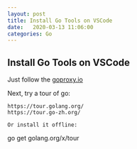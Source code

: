 ```yaml
---
layout: post
title: Install Go Tools on VSCode
date:   2020-03-13 11:06:00
categories: Go
---
```


## Install Go Tools on VSCode

Just follow the [goproxy.io](https://goproxy.io/)

Next, try a tour of go:
```
https://tour.golang.org/
https://tour.go-zh.org/

Or install it offline:
```
go get golang.org/x/tour
```
